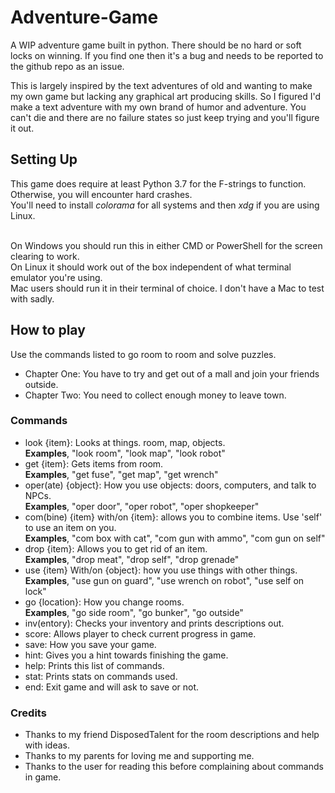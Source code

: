 # Adventure-Game
A WIP adventure game built in python. There should be no hard or soft locks on winning. 
If you find one then it's a bug and needs to be reported to the github repo as an
issue. 

This is largely inspired by the text adventures of old and wanting to make my own game
but lacking any graphical art producing skills. So I figured I'd make a 
text adventure with my own brand of humor and adventure. You can't die and 
there are no failure states so just keep trying and you'll figure it out.

## Setting Up
This game does require at least Python 3.7 for the F-strings to function. Otherwise, you will encounter hard crashes.
<br>You'll need to install _colorama_ for all systems and then _xdg_ if you are using Linux.

<br>On Windows you should run this in either CMD or PowerShell for the screen clearing to work.
<br>On Linux it should work out of the box independent of what terminal emulator you're using.
<br>Mac users should run it in their terminal of choice. I don't have a Mac to test with sadly.
## How to play
Use the commands listed to go room to room and solve puzzles.

- Chapter One: You have to try and get out of a mall and join your friends outside. 
- Chapter Two: You need to collect enough money to leave town.
### Commands
- look {item}: Looks at things. room, map, objects. 
<br>**Examples**, "look room", "look map", "look robot"
- get {item}: Gets items from room.
<br>**Examples**, "get fuse", "get map", "get wrench"
- oper(ate) {object}: How you use objects: doors, computers, and talk to NPCs.
<br>**Examples**, "oper door", "oper robot", "oper shopkeeper"
- com(bine) {item} with/on {item}: allows you to combine items. Use 'self' to use an item on you.
<br>**Examples**, "com box with cat", "com gun with ammo", "com gun on self"
- drop {item}: Allows you to get rid of an item.
<br>**Examples**, "drop meat", "drop self", "drop grenade"
- use {item} With/on {object}: how you use things with other things.
<br>**Examples**, "use gun on guard", "use wrench on robot", "use self on lock"
- go {location}: How you change rooms.
<br>**Examples**, "go side room", "go bunker", "go outside"
- inv(entory): Checks your inventory and prints descriptions out.
- score: Allows player to check current progress in game.
- save: How you save your game.
- hint: Gives you a hint towards finishing the game.
- help: Prints this list of commands.
- stat: Prints stats on commands used.
- end: Exit game and will ask to save or not.

### Credits
- Thanks to my friend DisposedTalent for the room descriptions and help with ideas.
- Thanks to my parents for loving me and supporting me.
- Thanks to the user for reading this before complaining about commands in game.
